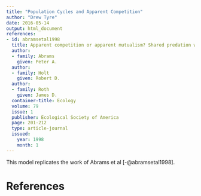 ```yaml
---
title: "Population Cycles and Apparent Competition"
author: "Drew Tyre"
date: 2016-05-14
output: html_document
references:
- id: abramsetal1998
  title: Apparent competition or apparent mutualism? Shared predation when populations cycle
  author: 
  - family: Abrams
    given: Peter A.
  author:
  - family: Holt
    given: Robert D.
  author:
  - family: Roth
    given: James D.
  container-title: Ecology
  volume: 79
  issue: 1
  publisher: Ecological Society of America
  page: 201-212
  type: article-journal
  issued:
    year: 1998
    month: 1
---
```




This model replicates the work of Abrams et al [-@abramsetal1998]. 



# References
